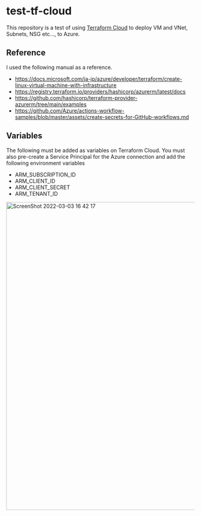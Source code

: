 # test-tf-cloud 
This repository is a test of using [Terraform Cloud](https://cloud.hashicorp.com/products/terraform) to deploy VM and VNet, Subnets, NSG etc..., to Azure.
## Reference
I used the following manual as a reference.
+ https://docs.microsoft.com/ja-jp/azure/developer/terraform/create-linux-virtual-machine-with-infrastructure
+ https://registry.terraform.io/providers/hashicorp/azurerm/latest/docs
+ https://github.com/hashicorp/terraform-provider-azurerm/tree/main/examples
+ https://github.com/Azure/actions-workflow-samples/blob/master/assets/create-secrets-for-GitHub-workflows.md

## Variables
The following must be added as variables on Terraform Cloud.
You must also pre-create a Service Principal for the Azure connection and add the following environment variables
- ARM_SUBSCRIPTION_ID
- ARM_CLIENT_ID
- ARM_CLIENT_SECRET
- ARM_TENANT_ID

<img width="823" alt="ScreenShot 2022-03-03 16 42 17" src="https://user-images.githubusercontent.com/17949085/156519368-92cc5ab5-0380-4717-a769-8311b93e04a3.png">
